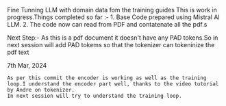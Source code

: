 Fine Tunning LLM with domain data fom the training guides
This is work in progress.Things completed so far :-
    1. Base Code prepared using Mistral AI LLM.
    2. The code now can read from PDF and contatenate all the pdf.s

Next Step:-
    As this is a pdf document it doesn't have any PAD tokens.So in next session will add PAD tokems so that the tokenizer can tokeninize the pdf text

7th Mar, 2024

    As per this commit the encoder is working as well as the training loop.I understand the encoder part well, thanks to the video tutorial by Andre on tokenizer.
    In next session will try to understand the training loop.

